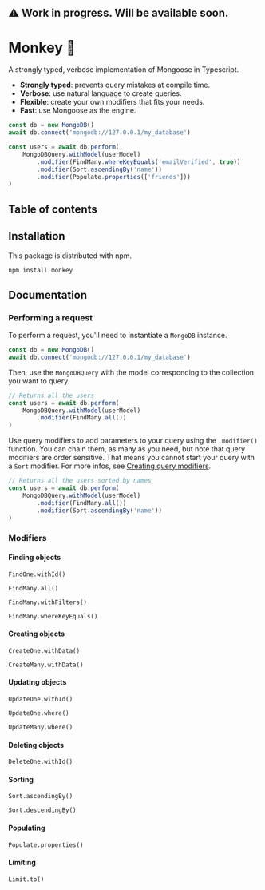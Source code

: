 ## ⚠️ Work in progress. Will be available soon.

# Monkey 🐒

A strongly typed, verbose implementation of Mongoose in Typescript.

- **Strongly typed**: prevents query mistakes at compile time.
- **Verbose**: use natural language to create queries.
- **Flexible**: create your own modifiers that fits your needs.
- **Fast**: use Mongoose as the engine.

```ts
const db = new MongoDB()
await db.connect('mongodb://127.0.0.1/my_database')

const users = await db.perform(
    MongoDBQuery.withModel(userModel)
        .modifier(FindMany.whereKeyEquals('emailVerified', true))
        .modifier(Sort.ascendingBy('name'))
        .modifier(Populate.properties(['friends']))
)
```

## Table of contents

## Installation

This package is distributed with npm.

```bash
npm install monkey
```

## Documentation

### Performing a request

To perform a request, you'll need to instantiate a `MongoDB` instance.

```ts
const db = new MongoDB()
await db.connect('mongodb://127.0.0.1/my_database')
```

Then, use the `MongoDBQuery` with the model corresponding to the collection you want to query.

```ts
// Returns all the users
const users = await db.perform(
    MongoDBQuery.withModel(userModel)
        .modifier(FindMany.all())
)
```

Use query modifiers to add parameters to your query using the `.modifier()` function. You can chain them, as many as you need, but note that query modifiers are order sensitive. That means you cannot start your query with a `Sort` modifier. For more infos, see [Creating query modifiers](#creating-query-modifiers).

```ts
// Returns all the users sorted by names
const users = await db.perform(
    MongoDBQuery.withModel(userModel)
        .modifier(FindMany.all())
        .modifier(Sort.ascendingBy('name'))
)
```

### Modifiers

#### Finding objects

`FindOne.withId()`

`FindMany.all()`

`FindMany.withFilters()`

`FindMany.whereKeyEquals()`

#### Creating objects

`CreateOne.withData()`

`CreateMany.withData()`

#### Updating objects

`UpdateOne.withId()`

`UpdateOne.where()`

`UpdateMany.where()`

#### Deleting objects

`DeleteOne.withId()`

#### Sorting

`Sort.ascendingBy()`

`Sort.descendingBy()`

#### Populating

`Populate.properties()`

#### Limiting

`Limit.to()`
